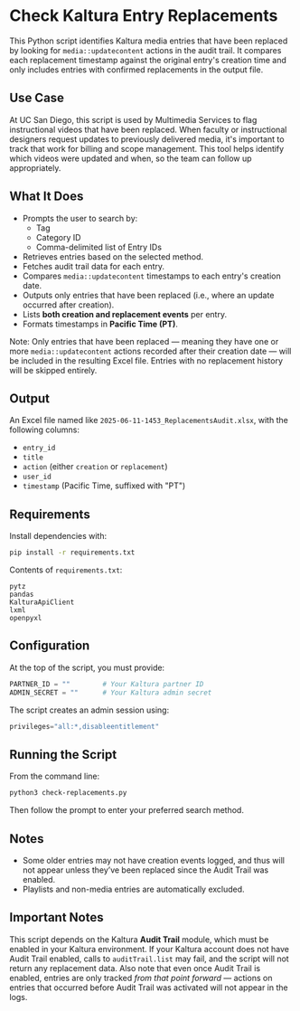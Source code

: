 # Check Kaltura Entry Replacements

This Python script identifies Kaltura media entries that have been replaced by looking for `media::updatecontent` actions in the audit trail. It compares each replacement timestamp against the original entry's creation time and only includes entries with confirmed replacements in the output file.

## Use Case

At UC San Diego, this script is used by Multimedia Services to flag instructional videos that have been replaced. When faculty or instructional designers request updates to previously delivered media, it's important to track that work for billing and scope management. This tool helps identify which videos were updated and when, so the team can follow up appropriately.

## What It Does

- Prompts the user to search by:
  - Tag
  - Category ID
  - Comma-delimited list of Entry IDs
- Retrieves entries based on the selected method.
- Fetches audit trail data for each entry.
- Compares `media::updatecontent` timestamps to each entry's creation date.
- Outputs only entries that have been replaced (i.e., where an update occurred after creation).
- Lists **both creation and replacement events** per entry.
- Formats timestamps in **Pacific Time (PT)**.

Note: Only entries that have been replaced — meaning they have one or more `media::updatecontent` actions recorded after their creation date — will be included in the resulting Excel file. Entries with no replacement history will be skipped entirely.

## Output

An Excel file named like `2025-06-11-1453_ReplacementsAudit.xlsx`, with the following columns:

- `entry_id`
- `title`
- `action` (either `creation` or `replacement`)
- `user_id`
- `timestamp` (Pacific Time, suffixed with "PT")

## Requirements

Install dependencies with:

```bash
pip install -r requirements.txt
```

Contents of `requirements.txt`:

```
pytz
pandas
KalturaApiClient
lxml
openpyxl
```

## Configuration

At the top of the script, you must provide:

```python
PARTNER_ID = ""        # Your Kaltura partner ID
ADMIN_SECRET = ""      # Your Kaltura admin secret
```

The script creates an admin session using:
```python
privileges="all:*,disableentitlement"
```

## Running the Script

From the command line:
```bash
python3 check-replacements.py
```

Then follow the prompt to enter your preferred search method.

## Notes

- Some older entries may not have creation events logged, and thus will not appear unless they’ve been replaced since the Audit Trail was enabled.
- Playlists and non-media entries are automatically excluded.

## Important Notes

This script depends on the Kaltura **Audit Trail** module, which must be enabled in your Kaltura environment. If your Kaltura account does not have Audit Trail enabled, calls to `auditTrail.list` may fail, and the script will not return any replacement data. Also note that even once Audit Trail is enabled, entries are only tracked *from that point forward* — actions on entries that occurred before Audit Trail was activated will not appear in the logs.
